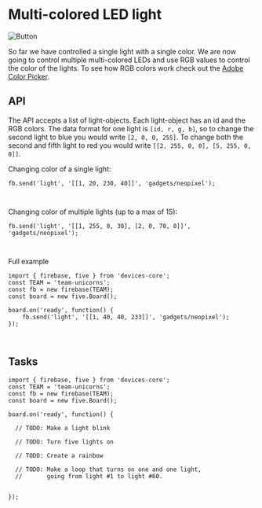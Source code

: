 # Multi-colored LED light

![Button](https://learn.adafruit.com/system/assets/assets/000/013/714/medium640/leds_Ring12.jpg)

So far we have controlled a single light with a single color.
We are now going to control multiple multi-colored LEDs 
and use RGB values to control the color of the lights.
To see how RGB colors work check out the [Adobe Color Picker](https://color.adobe.com/).


## API

The API accepts a list of light-objects.
Each light-object has an id and the RGB colors.
The data format for one light is `[id, r, g, b]`,
so to change the second light to blue you would write
`[2, 0, 0, 255]`. 
To change both the second and fifth light to red you
would write `[[2, 255, 0, 0], [5, 255, 0, 0]]`.



Changing color of a single light:

```
fb.send('light', '[[1, 20, 230, 40]]', 'gadgets/neopixel');
```


` `


Changing color of multiple lights (up to a max of 15):

```
fb.send('light', '[[1, 255, 0, 30], [2, 0, 70, 0]]', 'gadgets/neopixel');
```


` `

Full example


```
import { firebase, five } from 'devices-core';
const TEAM = 'team-unicorns';
const fb = new firebase(TEAM);
const board = new five.Board();

board.on('ready', function() {
    fb.send('light', '[[1, 40, 40, 233]]', 'gadgets/neopixel');
});
```

` `

## Tasks 

```
import { firebase, five } from 'devices-core';
const TEAM = 'team-unicorns';
const fb = new firebase(TEAM);
const board = new five.Board();

board.on('ready', function() {

  // TODO: Make a light blink 

  // TODO: Turn five lights on

  // TODO: Create a rainbow
  
  // TODO: Make a loop that turns on one and one light,
  //       going from light #1 to light #60.


});
```

